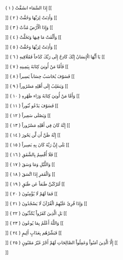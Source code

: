 إِذَا السَّمَاء انشَقَّتْ { ۱ }
[[


]] 
وَأَذِنَتْ لِرَبِّهَا وَحُقَّتْ { ۲ }
[[


]] 
وَإِذَا الْأَرْضُ مُدَّتْ { ۳ }
[[


]] 
وَأَلْقَتْ مَا فِيهَا وَتَخَلَّتْ { ٤ }
[[


]] 
وَأَذِنَتْ لِرَبِّهَا وَحُقَّتْ { ٥ }
[[


]] 
يَا أَيُّهَا الْإِنسَانُ إِنَّكَ كَادِحٌ إِلَى رَبِّكَ كَدْحاً فَمُلَاقِيهِ { ٦ }
[[


]] 
فَأَمَّا مَنْ أُوتِيَ كِتَابَهُ بِيَمِينِهِ { ٧ }
[[


]] 
فَسَوْفَ يُحَاسَبُ حِسَاباً يَسِيراً { ۸ }
[[


]] 
وَيَنقَلِبُ إِلَى أَهْلِهِ مَسْرُوراً { ۹ }
[[


]] 
وَأَمَّا مَنْ أُوتِيَ كِتَابَهُ وَرَاء ظَهْرِهِ { ۱۰ }
[[


]] 
فَسَوْفَ يَدْعُو ثُبُوراً { ۱۱ }
[[


]] 
وَيَصْلَى سَعِيراً { ۱۲ }
[[


]] 
إِنَّهُ كَانَ فِي أَهْلِهِ مَسْرُوراً { ۱۳ }
[[


]] 
إِنَّهُ ظَنَّ أَن لَّن يَحُورَ { ۱٤ }
[[


]] 
بَلَى إِنَّ رَبَّهُ كَانَ بِهِ بَصِيراً { ۱٥ }
[[


]] 
فَلَا أُقْسِمُ بِالشَّفَقِ { ۱٦ }
[[


]] 
وَاللَّيْلِ وَمَا وَسَقَ { ۱٧ }
[[


]] 
وَالْقَمَرِ إِذَا اتَّسَقَ { ۱۸ }
[[


]] 
لَتَرْكَبُنَّ طَبَقاً عَن طَبَقٍ { ۱۹ }
[[


]] 
فَمَا لَهُمْ لَا يُؤْمِنُونَ { ۲۰ }
[[


]] 
وَإِذَا قُرِئَ عَلَيْهِمُ الْقُرْآنُ لَا يَسْجُدُونَ { ۲۱ }
[[


]] 
بَلِ الَّذِينَ كَفَرُواْ يُكَذِّبُونَ { ۲۲ }
[[


]] 
وَاللَّهُ أَعْلَمُ بِمَا يُوعُونَ { ۲۳ }
[[


]] 
فَبَشِّرْهُم بِعَذَابٍ أَلِيمٍ { ۲٤ }
[[


]] 
إِلَّا الَّذِينَ آمَنُواْ وَعَمِلُواْ الصَّالِحَاتِ لَهُمْ أَجْرٌ غَيْرُ مَمْنُونٍ { ۲٥ }
[[


]]